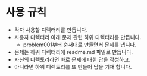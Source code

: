 # 사용 규칙

- 각자 사용할 디렉터리를 만듭니다.
- 사용자 디렉터리 아래 문제 관련 하위 디렉터리를 만듭니다.
    - problem001부터 순서대로 만들면서 문제를 냅니다.
- 문제는 하위 디렉터리에 readme.md 파일로 만듭니다.
- 자신의 디렉토리라면 바로 문제에 대한 답을 작성하고.
- 아니라면 하위 디렉토리를 또 만들어 답을 기재 합니다.